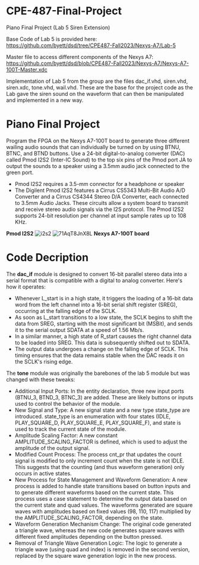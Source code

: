 # CPE-487-Final-Project
Piano Final Project (Lab 5 Siren Extension)  

Base Code of Lab 5 is provided here: https://github.com/byett/dsd/tree/CPE487-Fall2023/Nexys-A7/Lab-5  

Master file to access different components of the Nexys A7: https://github.com/byett/dsd/blob/CPE487-Fall2023/Nexys-A7/Nexys-A7-100T-Master.xdc  

Implementation of Lab 5 from the group are the files dac_if.vhd, siren.vhd, siren.xdc, tone.vhd, wail.vhd. These are the base for the project code as the Lab gave the siren sound on the waveform that can then be manipulated and implemented in a new way.  

# Piano Final Project
Program the FPGA on the Nexys A7-100T board to generate three different wailing audio sounds that can individually be turned on by using BTNU, BTNC, and BTND buttons. Use a 24-bit digital-to-analog converter (DAC) called Pmod I2S2 (Inter-IC Sound) to the top six pins of the Pmod port JA to output the sounds to a speaker using a 3.5mm audio jack connected to the green port. 

* Pmod I2S2 requires a 3.5-mm connector for a headphone or speaker
* The Digilent Pmod I2S2 features a Cirrus CS5343 Multi-Bit Audio A/D Converter and a Cirrus CS4344 Stereo D/A Converter, each connected to 3.5mm Audio Jacks. These circuits allow a system board to transmit and receive stereo audio signals via the I2S protocol. The Pmod I2S2 supports 24-bit resolution per channel at input sample rates up to 108 KHz.

**Pmod I2S2**
![i2s2](https://github.com/emamb/CPE-487-Final-Project/assets/98351372/3c5ee11d-ebac-480b-a4a6-51f2f3f2acb0)
![71AqT8JnX8L](https://github.com/emamb/CPE-487-Final-Project/assets/98351372/ab7b93cd-75ce-4b3e-b3b1-042b9558b3bc)
**Nexys A7-100T board**

# Code Decription
The **dac_if** module is designed to convert 16-bit parallel stereo data into a serial format that is compatible with a digital to analog converter. Here's how it operates:
* Whenever L_start is in a high state, it triggers the loading of a 16-bit data word from the left channel into a 16-bit serial shift register (SREG), occurring at the falling edge of the SCLK.
* As soon as L_start transitions to a low state, the SCLK begins to shift the data from SREG, starting with the most significant bit (MSBit), and sends it to the serial output SDATA at a speed of 1.56 Mb/s.
* In a similar manner, a high state of R_start causes the right channel data to be loaded into SREG. This data is subsequently shifted out to SDATA.
* The output data undergoes a change on the falling edge of SCLK. This timing ensures that the data remains stable when the DAC reads it on the SCLK's rising edge.

The **tone** module was originally the barebones of the lab 5 module but was changed with these tweaks:
* Additional Input Ports: In the entity declaration, three new input ports (BTNU_3, BTND_3, BTNC_3) are added. These are likely buttons or inputs used to control the behavior of the module.
* New Signal and Type: A new signal state and a new type state_type are introduced. state_type is an enumeration with four states (IDLE, PLAY_SQUARE_D, PLAY_SQUARE_E, PLAY_SQUARE_F), and state is used to track the current state of the module.
* Amplitude Scaling Factor: A new constant AMPLITUDE_SCALING_FACTOR is defined, which is used to adjust the amplitude of the output signal.
* Modified Count Process: The process cnt_pr that updates the count signal is modified to only increment count when the state is not IDLE. This suggests that the counting (and thus waveform generation) only occurs in active states.
* New Process for State Management and Waveform Generation: A new process is added to handle state transitions based on button inputs and to generate different waveforms based on the current state. This process uses a case statement to determine the output data based on the current state and quad values. The waveforms generated are square waves with amplitudes based on fixed values (98, 110, 117) multiplied by the AMPLITUDE_SCALING_FACTOR, depending on the state.
* Waveform Generation Mechanism Change: The original code generated a triangle wave, whereas the new code generates square waves with different fixed amplitudes depending on the button pressed.
* Removal of Triangle Wave Generation Logic: The logic to generate a triangle wave (using quad and index) is removed in the second version, replaced by the square wave generation logic in the new process.

